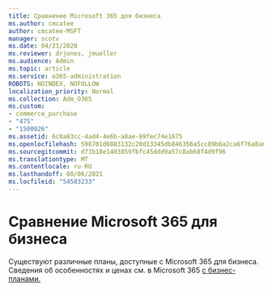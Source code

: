 ```yaml
---
title: Сравнение Microsoft 365 для бизнеса
ms.author: cmcatee
author: cmcatee-MSFT
manager: scotv
ms.date: 04/21/2020
ms.reviewer: drjones, jmueller
ms.audience: Admin
ms.topic: article
ms.service: o365-administration
ROBOTS: NOINDEX, NOFOLLOW
localization_priority: Normal
ms.collection: Adm_O365
ms.custom:
- commerce_purchase
- "475"
- "1500026"
ms.assetid: 6c0a83cc-4ad4-4e6b-a8ae-89fec74e1675
ms.openlocfilehash: 598701d6883132c20d13345db846356a5cc89b6a2ca6f76a8a6a05c57e494f8b
ms.sourcegitcommit: d71b18e1403859fbfc45ddd9a57c8ab68f4d9f96
ms.translationtype: MT
ms.contentlocale: ru-RU
ms.lasthandoff: 08/06/2021
ms.locfileid: "54503233"
---
```

# <a name="compare-microsoft-365-for-business"></a>Сравнение Microsoft 365 для бизнеса

Существуют различные планы, доступные с Microsoft 365 для бизнеса. Сведения об особенностях и ценах см. в Microsoft 365 [с бизнес-планами.](https://www.microsoft.com/microsoft-365/business/compare-all-microsoft-365-business-products)  